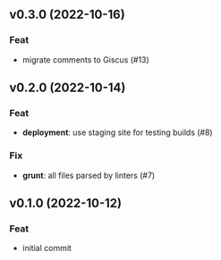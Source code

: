 ## v0.3.0 (2022-10-16)

### Feat

- migrate comments to Giscus (#13)

## v0.2.0 (2022-10-14)

### Feat

- **deployment**: use staging site for testing builds (#8)

### Fix

- **grunt**: all files parsed by linters (#7)

## v0.1.0 (2022-10-12)

### Feat

- initial commit
